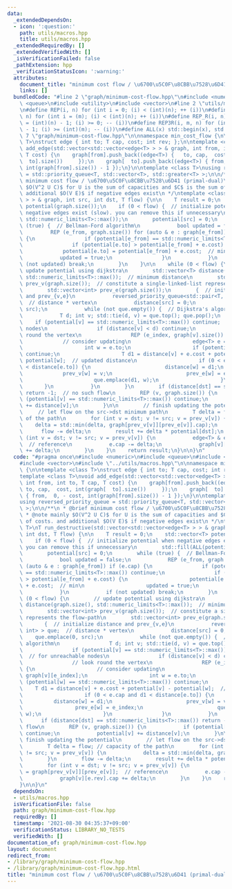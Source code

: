 ```yaml
---
data:
  _extendedDependsOn:
  - icon: ':question:'
    path: utils/macros.hpp
    title: utils/macros.hpp
  _extendedRequiredBy: []
  _extendedVerifiedWith: []
  _isVerificationFailed: false
  _pathExtension: hpp
  _verificationStatusIcon: ':warning:'
  attributes:
    document_title: "minimum cost flow / \u6700\u5C0F\u8CBB\u7528\u6D41 (primal-dual)"
    links: []
  bundledCode: "#line 2 \"graph/minimum-cost-flow.hpp\"\n#include <numeric>\n#include\
    \ <queue>\n#include <utility>\n#include <vector>\n#line 2 \"utils/macros.hpp\"\
    \n#define REP(i, n) for (int i = 0; (i) < (int)(n); ++ (i))\n#define REP3(i, m,\
    \ n) for (int i = (m); (i) < (int)(n); ++ (i))\n#define REP_R(i, n) for (int i\
    \ = (int)(n) - 1; (i) >= 0; -- (i))\n#define REP3R(i, m, n) for (int i = (int)(n)\
    \ - 1; (i) >= (int)(m); -- (i))\n#define ALL(x) std::begin(x), std::end(x)\n#line\
    \ 7 \"graph/minimum-cost-flow.hpp\"\n\nnamespace min_cost_flow {\n\ntemplate <class\
    \ T>\nstruct edge { int to; T cap, cost; int rev; };\n\ntemplate <class T>\nvoid\
    \ add_edge(std::vector<std::vector<edge<T> > > & graph, int from, int to, T cap,\
    \ T cost) {\n    graph[from].push_back((edge<T>) {   to, cap,  cost, int(graph[\
    \  to].size())     });\n    graph[  to].push_back((edge<T>) { from,  0, - cost,\
    \ int(graph[from].size()) - 1 });\n}\n\ntemplate <class T>\nusing reversed_priority_queue\
    \ = std::priority_queue<T, std::vector<T>, std::greater<T> >;\n\n/**\n * @brief\
    \ minimum cost flow / \u6700\u5C0F\u8CBB\u7528\u6D41 (primal-dual)\n * @note mainly\
    \ $O(V^2 U C)$ for U is the sum of capacities and $C$ is the sum of costs. and\
    \ additional $O(V E)$ if negative edges exist\n */\ntemplate <class T>\nT run_destructive(std::vector<std::vector<edge<T>\
    \ > > & graph, int src, int dst, T flow) {\n\n    T result = 0;\n    std::vector<T>\
    \ potential(graph.size());\n    if (0 < flow) {  // initialize potential when\
    \ negative edges exist (slow). you can remove this if unnecessary\n        std::fill(ALL(potential),\
    \ std::numeric_limits<T>::max());\n        potential[src] = 0;\n        while\
    \ (true) {  // Bellman-Ford algorithm\n            bool updated = false;\n   \
    \         REP (e_from, graph.size()) for (auto & e : graph[e_from]) if (e.cap)\
    \ {\n                if (potential[e_from] == std::numeric_limits<T>::max()) continue;\n\
    \                if (potential[e.to] > potential[e_from] + e.cost) {\n       \
    \             potential[e.to] = potential[e_from] + e.cost;  // min\n        \
    \            updated = true;\n                }\n            }\n            if\
    \ (not updated) break;\n        }\n    }\n\n    while (0 < flow) {\n        //\
    \ update potential using dijkstra\n        std::vector<T> distance(graph.size(),\
    \ std::numeric_limits<T>::max());  // minimum distance\n        std::vector<int>\
    \ prev_v(graph.size());  // constitute a single-linked-list represents the flow-path\n\
    \        std::vector<int> prev_e(graph.size());\n        {  // initialize distance\
    \ and prev_{v,e}\n            reversed_priority_queue<std::pair<T, int> > que;\
    \  // distance * vertex\n            distance[src] = 0;\n            que.emplace(0,\
    \ src);\n            while (not que.empty()) {  // Dijkstra's algorithm\n    \
    \            T d; int v; std::tie(d, v) = que.top(); que.pop();\n            \
    \    if (potential[v] == std::numeric_limits<T>::max()) continue;  // for unreachable\
    \ nodes\n                if (distance[v] < d) continue;\n                // look\
    \ round the vertex\n                REP (e_index, graph[v].size()) {\n       \
    \             // consider updating\n                    edge<T> e = graph[v][e_index];\n\
    \                    int w = e.to;\n                    if (potential[w] == std::numeric_limits<T>::max())\
    \ continue;\n                    T d1 = distance[v] + e.cost + potential[v] -\
    \ potential[w];  // updated distance\n                    if (0 < e.cap and d1\
    \ < distance[e.to]) {\n                        distance[w] = d1;\n           \
    \             prev_v[w] = v;\n                        prev_e[w] = e_index;\n \
    \                       que.emplace(d1, w);\n                    }\n         \
    \       }\n            }\n        }\n        if (distance[dst] == std::numeric_limits<T>::max())\
    \ return -1;  // no such flow\n        REP (v, graph.size()) {\n            if\
    \ (potential[v] == std::numeric_limits<T>::max()) continue;\n            potential[v]\
    \ += distance[v];\n        }\n\n        // finish updating the potential\n   \
    \     // let flow on the src->dst minimum path\n        T delta = flow; // capacity\
    \ of the path\n        for (int v = dst; v != src; v = prev_v[v]) {\n        \
    \    delta = std::min(delta, graph[prev_v[v]][prev_e[v]].cap);\n        }\n  \
    \      flow -= delta;\n        result += delta * potential[dst];\n        for\
    \ (int v = dst; v != src; v = prev_v[v]) {\n            edge<T> & e = graph[prev_v[v]][prev_e[v]];\
    \  // reference\n            e.cap -= delta;\n            graph[v][e.rev].cap\
    \ += delta;\n        }\n    }\n    return result;\n}\n\n}\n"
  code: "#pragma once\n#include <numeric>\n#include <queue>\n#include <utility>\n\
    #include <vector>\n#include \"../utils/macros.hpp\"\n\nnamespace min_cost_flow\
    \ {\n\ntemplate <class T>\nstruct edge { int to; T cap, cost; int rev; };\n\n\
    template <class T>\nvoid add_edge(std::vector<std::vector<edge<T> > > & graph,\
    \ int from, int to, T cap, T cost) {\n    graph[from].push_back((edge<T>) {  \
    \ to, cap,  cost, int(graph[  to].size())     });\n    graph[  to].push_back((edge<T>)\
    \ { from,  0, - cost, int(graph[from].size()) - 1 });\n}\n\ntemplate <class T>\n\
    using reversed_priority_queue = std::priority_queue<T, std::vector<T>, std::greater<T>\
    \ >;\n\n/**\n * @brief minimum cost flow / \u6700\u5C0F\u8CBB\u7528\u6D41 (primal-dual)\n\
    \ * @note mainly $O(V^2 U C)$ for U is the sum of capacities and $C$ is the sum\
    \ of costs. and additional $O(V E)$ if negative edges exist\n */\ntemplate <class\
    \ T>\nT run_destructive(std::vector<std::vector<edge<T> > > & graph, int src,\
    \ int dst, T flow) {\n\n    T result = 0;\n    std::vector<T> potential(graph.size());\n\
    \    if (0 < flow) {  // initialize potential when negative edges exist (slow).\
    \ you can remove this if unnecessary\n        std::fill(ALL(potential), std::numeric_limits<T>::max());\n\
    \        potential[src] = 0;\n        while (true) {  // Bellman-Ford algorithm\n\
    \            bool updated = false;\n            REP (e_from, graph.size()) for\
    \ (auto & e : graph[e_from]) if (e.cap) {\n                if (potential[e_from]\
    \ == std::numeric_limits<T>::max()) continue;\n                if (potential[e.to]\
    \ > potential[e_from] + e.cost) {\n                    potential[e.to] = potential[e_from]\
    \ + e.cost;  // min\n                    updated = true;\n                }\n\
    \            }\n            if (not updated) break;\n        }\n    }\n\n    while\
    \ (0 < flow) {\n        // update potential using dijkstra\n        std::vector<T>\
    \ distance(graph.size(), std::numeric_limits<T>::max());  // minimum distance\n\
    \        std::vector<int> prev_v(graph.size());  // constitute a single-linked-list\
    \ represents the flow-path\n        std::vector<int> prev_e(graph.size());\n \
    \       {  // initialize distance and prev_{v,e}\n            reversed_priority_queue<std::pair<T,\
    \ int> > que;  // distance * vertex\n            distance[src] = 0;\n        \
    \    que.emplace(0, src);\n            while (not que.empty()) {  // Dijkstra's\
    \ algorithm\n                T d; int v; std::tie(d, v) = que.top(); que.pop();\n\
    \                if (potential[v] == std::numeric_limits<T>::max()) continue;\
    \  // for unreachable nodes\n                if (distance[v] < d) continue;\n\
    \                // look round the vertex\n                REP (e_index, graph[v].size())\
    \ {\n                    // consider updating\n                    edge<T> e =\
    \ graph[v][e_index];\n                    int w = e.to;\n                    if\
    \ (potential[w] == std::numeric_limits<T>::max()) continue;\n                \
    \    T d1 = distance[v] + e.cost + potential[v] - potential[w];  // updated distance\n\
    \                    if (0 < e.cap and d1 < distance[e.to]) {\n              \
    \          distance[w] = d1;\n                        prev_v[w] = v;\n       \
    \                 prev_e[w] = e_index;\n                        que.emplace(d1,\
    \ w);\n                    }\n                }\n            }\n        }\n  \
    \      if (distance[dst] == std::numeric_limits<T>::max()) return -1;  // no such\
    \ flow\n        REP (v, graph.size()) {\n            if (potential[v] == std::numeric_limits<T>::max())\
    \ continue;\n            potential[v] += distance[v];\n        }\n\n        //\
    \ finish updating the potential\n        // let flow on the src->dst minimum path\n\
    \        T delta = flow; // capacity of the path\n        for (int v = dst; v\
    \ != src; v = prev_v[v]) {\n            delta = std::min(delta, graph[prev_v[v]][prev_e[v]].cap);\n\
    \        }\n        flow -= delta;\n        result += delta * potential[dst];\n\
    \        for (int v = dst; v != src; v = prev_v[v]) {\n            edge<T> & e\
    \ = graph[prev_v[v]][prev_e[v]];  // reference\n            e.cap -= delta;\n\
    \            graph[v][e.rev].cap += delta;\n        }\n    }\n    return result;\n\
    }\n\n}\n"
  dependsOn:
  - utils/macros.hpp
  isVerificationFile: false
  path: graph/minimum-cost-flow.hpp
  requiredBy: []
  timestamp: '2021-08-30 04:35:37+09:00'
  verificationStatus: LIBRARY_NO_TESTS
  verifiedWith: []
documentation_of: graph/minimum-cost-flow.hpp
layout: document
redirect_from:
- /library/graph/minimum-cost-flow.hpp
- /library/graph/minimum-cost-flow.hpp.html
title: "minimum cost flow / \u6700\u5C0F\u8CBB\u7528\u6D41 (primal-dual)"
---
```

